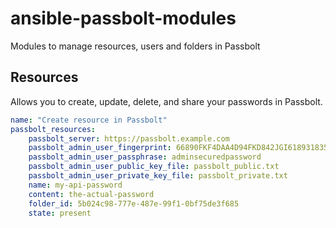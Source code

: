 # ansible-passbolt-modules
Modules to manage resources, users and folders in Passbolt

## Resources
Allows you to create, update, delete, and share your passwords in Passbolt.

```yaml
name: "Create resource in Passbolt"
passbolt_resources:
    passbolt_server: https://passbolt.example.com
    passbolt_admin_user_fingerprint: 66890FKF4DAA4D94FKD842JGI618931835467EDC71FFA
    passbolt_admin_user_passphrase: adminsecuredpassword
    passbolt_admin_user_public_key_file: passbolt_public.txt
    passbolt_admin_user_private_key_file: passbolt_private.txt
    name: my-api-password
    content: the-actual-password
    folder_id: 5b024c98-777e-487e-99f1-0bf75de3f685
    state: present
```

